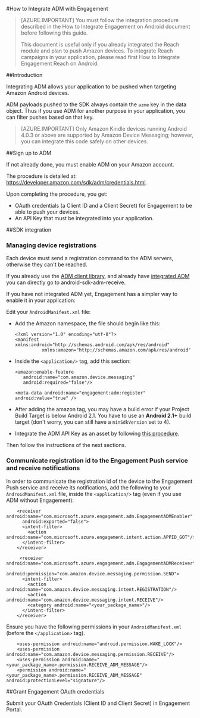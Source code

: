 <properties
    pageTitle="Azure Mobile Engagement Android SDK Integration"
    description="Latest updates and procedures for Android SDK for Azure Mobile Engagement"
    services="mobile-engagement"
    documentationCenter="mobile"
    authors="piyushjo"
    manager="dwrede"
    editor="" />

<tags
    ms.service="mobile-engagement"
    ms.workload="mobile"
    ms.tgt_pltfrm="mobile-android"
    ms.devlang="Java"
    ms.topic="article"
    ms.date="08/19/2016"
    ms.author="piyushjo" />


#<a name="how-to-integrate-adm-with-engagement"></a>How to Integrate ADM with Engagement

> [AZURE.IMPORTANT] You must follow the integration procedure described in the How to Integrate Engagement on Android document before following this guide.
>
> This document is useful only if you already integrated the Reach module and plan to push Amazon devices. To integrate Reach campaigns in your application, please read first How to Integrate Engagement Reach on Android.

##<a name="introduction"></a>Introduction

Integrating ADM allows your application to be pushed when targeting Amazon Android devices.

ADM payloads pushed to the SDK always contain the `azme` key in the data object. Thus if you use ADM for another purpose in your application, you can filter pushes based on that key.

> [AZURE.IMPORTANT] Only Amazon Kindle devices running Android 4.0.3 or above are supported by Amazon Device Messaging; however, you can integrate this code safely on other devices.

##<a name="sign-up-to-adm"></a>Sign up to ADM

If not already done, you must enable ADM on your Amazon account.

The procedure is detailed at: [<https://developer.amazon.com/sdk/adm/credentials.html>].

Upon completing the procedure, you get:

-   OAuth credentials (a Client ID and a Client Secret) for Engagement to be able to push your devices.
-   An API Key that must be integrated into your application.

##<a name="sdk-integration"></a>SDK integration

### <a name="managing-device-registrations"></a>Managing device registrations

Each device must send a registration command to the ADM servers, otherwise they can't be reached.

If you already use the [ADM client library], and already have [integrated ADM] you can directly go to android-sdk-adm-receive.

If you have not integrated ADM yet, Engagement has a simpler way to enable it in your application:

Edit your `AndroidManifest.xml` file:

-   Add the Amazon namespace, the file should begin like this:

        <?xml version="1.0" encoding="utf-8"?>
        <manifest xmlns:android="http://schemas.android.com/apk/res/android"
                  xmlns:amazon="http://schemas.amazon.com/apk/res/android"

-   Inside the `<application/>` tag, add this section:

        <amazon:enable-feature
           android:name="com.amazon.device.messaging"
           android:required="false"/>

        <meta-data android:name="engagement:adm:register" android:value="true" />

-   After adding the amazon tag, you may have a build error if your Project Build Target is below Android 2.1. You have to use an **Android 2.1+** build target (don't worry, you can still have a `minSdkVersion` set to 4).
-   Integrate the ADM API Key as an asset by following [this procedure].

Then follow the instructions of the next sections.

### <a name="communicate-registration-id-to-the-engagement-push-service-and-receive-notifications"></a>Communicate registration id to the Engagement Push service and receive notifications

In order to communicate the registration id of the device to the Engagement Push service and receive its notifications, add the following to your `AndroidManifest.xml` file, inside the `<application/>` tag (even if you use ADM without Engagement):

        <receiver android:name="com.microsoft.azure.engagement.adm.EngagementADMEnabler"
          android:exported="false">
          <intent-filter>
            <action android:name="com.microsoft.azure.engagement.intent.action.APPID_GOT"/>
          </intent-filter>
        </receiver>

         <receiver android:name="com.microsoft.azure.engagement.adm.EngagementADMReceiver"
           android:permission="com.amazon.device.messaging.permission.SEND">
          <intent-filter>
            <action android:name="com.amazon.device.messaging.intent.REGISTRATION"/>
            <action android:name="com.amazon.device.messaging.intent.RECEIVE"/>
            <category android:name="<your_package_name>"/>
          </intent-filter>
        </receiver>   

Ensure you have the following permissions in your `AndroidManifest.xml` (before the `</application>` tag).

        <uses-permission android:name="android.permission.WAKE_LOCK"/>
        <uses-permission android:name="com.amazon.device.messaging.permission.RECEIVE"/>
        <uses-permission android:name="<your_package_name>.permission.RECEIVE_ADM_MESSAGE"/>
        <permission android:name="<your_package_name>.permission.RECEIVE_ADM_MESSAGE" android:protectionLevel="signature"/>

##<a name="grant-engagement-oauth-credentials"></a>Grant Engagement OAuth credentials

Submit your OAuth Credentials (Client ID and Client Secret) in Engagement Portal.

[<https://developer.amazon.com/sdk/adm/credentials.html>]:https://developer.amazon.com/sdk/adm/credentials.html
[ADM client library]:https://developer.amazon.com/sdk/adm/setup.html
[integrated ADM]:https://developer.amazon.com/sdk/adm/integrating-app.html
[this procedure]:https://developer.amazon.com/sdk/adm/integrating-app.html#Asset

